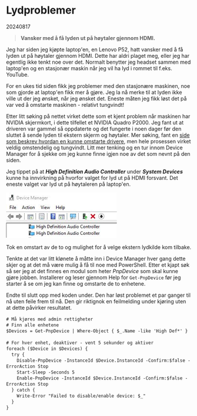 # Lydproblemer

20240817

> **Vansker med å få lyden ut på høytaler gjennom HDMI.**

Jeg har siden jeg kjøpte laptop'en, en Lenovo P52, hatt vansker med å få lyden ut på høytaler gjennom HDMI. Dette har aldri plaget meg, eller jeg har egentlig ikke tenkt noe over det. Normalt benytter jeg headset sammen med laptop'en og en stasjonær maskin når jeg vil ha lyd i rommet til f.eks. YouTube.

For en ukes tid siden fikk jeg problemer med den stasjonære maskinen, noe som gjorde at laptop'en fikk mer å gjøre. Jeg la nå merke til at lyden ikke ville ut der jeg ønsket, når jeg ønsket det. Eneste måten jeg fikk løst det på var ved å omstarte maskinen - relativt tungvindt!

Etter litt søking på nettet virket dette som et kjent problem når maskinen har NVIDIA skjermkort, i dette tilfellet et NVIDIA Quadro P2000. Jeg fant ut at driveren var gammel så oppdaterte og det fungerte i noen dager før den sluttet å sende lyden til ekstern skjerm og høytaler. Mer søking, fant en [side som beskrev hvordan en kunne omstarte drivere](https://www.benoitpatra.com/2013/12/22/no-hdmi-sound-without-os-reboot-restart-the-drivers/), men hele prosessen virket veldig omstendelig og tungvindt. Litt mer tenking og en tur innom Device Manager for å sjekke om jeg kunne finne igjen noe av det som nevnt på den siden.

Jeg tippet på at **_High Definition Audio Controller_** under **_System Devices_** kunne ha innvirkning på hvorfor valget for lyd ut på HDMI forsvant. Det eneste valget var lyd ut på høytaleren på laptop'en.

![Device Manager](./assets/devicemanager.jpg)

Tok en omstart av de to og mulighet for å velge ekstern lydkilde kom tilbake.

Tenkte at det var litt klønete å måtte inn i Device Manager hver gang dette skjer og at det må være mulig å få til noe med PowerShell. Etter et kjapt søk så ser jeg at det finnes en modul som heter _PnpDevice_ som skal kunne gjøre jobben. Installerer og leser gjennom Help for `Get-PnpDevice` før jeg starter å se om jeg kan finne og omstarte de to enhetene.

Endte til slutt opp med koden under. Den har løst problemet et par ganger til nå uten feile frem til nå. Den gir riktignok en feilmelding under kjøring uten at dette påvirker resultatet.

```pwsh
# Må kjøres med admin rettigheter
# Finn alle enhetene
$Devices = Get-PnpDevice | Where-Object { $_.Name -like 'High Def*' }

# For hver enhet, deaktiver - vent 5 sekunder og aktiver
foreach ($Device in $Devices) {
  try {
    Disable-PnpDevice -InstanceId $Device.InstanceId -Confirm:$false -ErrorAction Stop
    Start-Sleep -Seconds 5
    Enable-PnpDevice -InstanceId $Device.InstanceId -Confirm:$false -ErrorAction Stop
  } catch {
    Write-Error "Failed to disable/enable device: $_"
  }
}
```